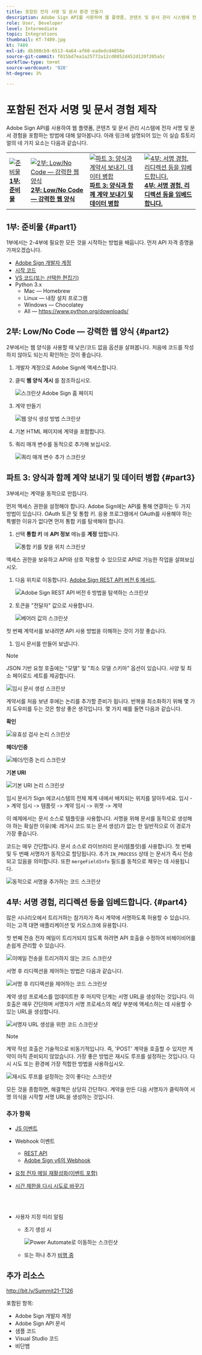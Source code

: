 ```yaml
---
title: 포함된 전자 서명 및 문서 환경 만들기
description: Adobe Sign API를 사용하여 웹 플랫폼, 콘텐츠 및 문서 관리 시스템에 전자 서명 및 문서 경험을 포함하는 방법에 대해 알아봅니다
role: User, Developer
level: Intermediate
topic: Integrations
thumbnail: KT-7489.jpg
kt: 7489
exl-id: db300cb9-6513-4a64-af60-eadedcd4858e
source-git-commit: f015bd7ea1a25772a12cd0852d452d120f205a5c
workflow-type: tm+mt
source-wordcount: '928'
ht-degree: 3%

---
```


# 포함된 전자 서명 및 문서 경험 제작

Adobe Sign API를 사용하여 웹 플랫폼, 콘텐츠 및 문서 관리 시스템에 전자 서명 및 문서 경험을 포함하는 방법에 대해 알아봅니다. 아래 링크에 설명되어 있는 이 실습 튜토리얼의 네 가지 요소는 다음과 같습니다.

<table style="table-layout:fixed">
<tr>
  <td>
    <a href="embeddedesignature.md#part1">
        <img alt="준비물" src="assets/embeddedesignature/EmbedPart1_thumb.png" />
    </a>
    <div>
    <a href="embeddedesignature.md#part1"><strong>1부: 준비물</strong></a>
    </div>
  </td>
  <td>
    <a href="embeddedesignature.md#part2">
        <img alt="2부: Low/No Code — 강력한 웹 양식" src="assets/embeddedesignature/EmbedPart2_thumb.png" />
    </a>
    <div>
    <a href="embeddedesignature.md#part2"><strong>2부: Low/No Code — 강력한 웹 양식</strong></a>
    </div>
  </td>
  <td>
   <a href="embeddedesignature.md#part3">
      <img alt="파트 3: 양식과 계약서 보내기, 데이터 병합" src="assets/embeddedesignature/EmbedPart3_thumb.png" />
   </a>
    <div>
    <a href="embeddedesignature.md#part3"><strong>파트 3: 양식과 함께 계약 보내기 및 데이터 병합</strong></a>
    </div>
  </td>
  <td>
   <a href="embeddedesignature.md#part4">
      <img alt="4부: 서명 경험, 리디렉션 등을 임베드합니다." src="assets/embeddedesignature/EmbedPart4_thumb.png" />
   </a>
    <div>
    <a href="embeddedesignature.md#part4"><strong>4부: 서명 경험, 리디렉션 등을 임베드합니다.</strong></a>
    </div>
  </td>
</tr>
</table>

## 1부: 준비물 {#part1}

1부에서는 2-4부에 필요한 모든 것을 시작하는 방법을 배웁니다. 먼저 API 자격 증명을 가져오겠습니다.

* [Adobe Sign 개발자 계정](https://acrobat.adobe.com/kr/ko/sign/developer-form.html)
* [시작 코드](https://github.com/benvanderberg/adobe-sign-api-tutorial)
* [VS 코드(또는 선택한 편집기)](https://code.visualstudio.com)
* Python 3.x
   * Mac — Homebrew
   * Linux — 내장 설치 프로그램
   * Windows — Chocolatey
   * All — https://www.python.org/downloads/

## 2부: Low/No Code — 강력한 웹 양식 {#part2}

2부에서는 웹 양식을 사용할 때 낮은/코드 없음 옵션을 살펴봅니다. 처음에 코드를 작성하지 않아도 되는지 확인하는 것이 좋습니다.

1. 개발자 계정으로 Adobe Sign에 액세스합니다.
1. 클릭 **웹 양식 게시** 를 참조하십시오.

   ![스크린샷 Adobe Sign 홈 페이지](assets/embeddedesignature/embed_1.png)

1. 계약 만들기

   ![웹 양식 생성 방법 스크린샷](assets/embeddedesignature/embed_2.png)

1. 기본 HTML 페이지에 계약을 포함합니다.
1. 쿼리 매개 변수를 동적으로 추가해 보십시오.

   ![쿼리 매개 변수 추가 스크린샷](assets/embeddedesignature/embed_3.png)

## 파트 3: 양식과 함께 계약 보내기 및 데이터 병합 {#part3}

3부에서는 계약을 동적으로 만듭니다.

먼저 액세스 권한을 설정해야 합니다. Adobe Sign에는 API를 통해 연결하는 두 가지 방법이 있습니다. OAuth 토큰 및 통합 키. 응용 프로그램에서 OAuth를 사용해야 하는 특별한 이유가 없다면 먼저 통합 키를 탐색해야 합니다.

1. 선택 **통합 키** 에 **API 정보** 메뉴를 **계정** 탭합니다.

   ![통합 키를 찾을 위치 스크린샷](assets/embeddedesignature/embed_4.png)

액세스 권한을 보유하고 API와 상호 작용할 수 있으므로 API로 가능한 작업을 살펴보십시오.

1. 다음 위치로 이동합니다. [Adobe Sign REST API 버전 6 메서드](http://adobesign.com/public/docs/restapi/v6).

   ![Adobe Sign REST API 버전 6 방법을 탐색하는 스크린샷](assets/embeddedesignature/embed_5.png)

1. 토큰을 &quot;전달자&quot; 값으로 사용합니다.

   ![베어러 값의 스크린샷](assets/embeddedesignature/embed_6.png)

첫 번째 계약서를 보내려면 API 사용 방법을 이해하는 것이 가장 좋습니다.

1. 임시 문서를 만들어 보냅니다.

>[!NOTE]
>
>JSON 기반 요청 호출에는 &quot;모델&quot; 및 &quot;최소 모델 스키마&quot; 옵션이 있습니다. 사양 및 최소 페이로드 세트를 제공합니다.

![임시 문서 생성 스크린샷](assets/embeddedesignature/embed_7.png)

계약서를 처음 보낸 후에는 논리를 추가할 준비가 됩니다. 반복을 최소화하기 위해 몇 가지 도우미를 두는 것은 항상 좋은 생각입니다. 몇 가지 예를 들면 다음과 같습니다.

**확인**

![유효성 검사 논리 스크린샷](assets/embeddedesignature/embed_8.png)

**헤더/인증**

![헤더/인증 논리 스크린샷](assets/embeddedesignature/embed_9.png)

**기본 URI**

![기본 URI 논리 스크린샷](assets/embeddedesignature/embed_10.png)

임시 문서가 Sign 에코시스템의 전체 체계 내에서 배치되는 위치를 알아두세요.
임시 -> 계약 임시 -> 템플릿 -> 계약 임시 -> 위젯 -> 계약

이 예제에서는 문서 소스로 템플릿을 사용합니다. 서명을 위해 문서를 동적으로 생성해야 하는 확실한 이유(예: 레거시 코드 또는 문서 생성)가 없는 한 일반적으로 이 경로가 가장 좋습니다.

코드는 매우 간단합니다. 문서 소스로 라이브러리 문서(템플릿)를 사용합니다. 첫 번째 및 두 번째 서명자가 동적으로 할당됩니다. 추가 `IN_PROCESS` 상태 는 문서가 즉시 전송되고 있음을 의미합니다. 또한 `mergeFieldInfo` 필드를 동적으로 채우는 데 사용됩니다.

![동적으로 서명을 추가하는 코드 스크린샷](assets/embeddedesignature/embed_11.png)

## 4부: 서명 경험, 리디렉션 등을 임베드합니다. {#part4}

많은 시나리오에서 트리거하는 참가자가 즉시 계약에 서명하도록 허용할 수 있습니다. 이는 고객 대면 애플리케이션 및 키오스크에 유용합니다.

첫 번째 전송 전자 메일이 트리거되지 않도록 하려면 API 호출을 수정하여 비헤이비어를 손쉽게 관리할 수 있습니다.

![이메일 전송을 트리거하지 않는 코드 스크린샷](assets/embeddedesignature/embed_12.png)

서명 후 리디렉션을 제어하는 방법은 다음과 같습니다.

![서명 후 리디렉션을 제어하는 코드 스크린샷](assets/embeddedesignature/embed_13.png)

계약 생성 프로세스를 업데이트한 후 마지막 단계는 서명 URL을 생성하는 것입니다. 이 호출은 매우 간단하며 서명자가 서명 프로세스의 해당 부분에 액세스하는 데 사용할 수 있는 URL을 생성합니다.

![서명자 URL 생성을 위한 코드 스크린샷](assets/embeddedesignature/embed_14.png)

>[!NOTE]
>
>계약 작성 호출은 기술적으로 비동기적입니다. 즉, &#39;POST&#39; 계약을 호출할 수 있지만 계약이 아직 준비되지 않았습니다. 가장 좋은 방법은 재시도 루프를 설정하는 것입니다. 다시 시도 또는 환경에 가장 적합한 방법을 사용하십시오.

![재시도 루프를 설정하는 것이 좋다는 스크린샷](assets/embeddedesignature/embed_15.png)

모든 것을 종합하면, 해결책은 상당히 간단하다. 계약을 만든 다음 서명자가 클릭하여 서명 의식을 시작할 서명 URL을 생성하는 것입니다.

### 추가 항목

* [JS 이벤트](https://www.adobe.io/apis/documentcloud/sign/docs.html#!adobedocs/adobe-sign/master/events.md)
* Webhook 이벤트
   * [REST API](https://sign-acs.na1.echosign.com/public/docs/restapi/v6#!/webhooks/createWebhook)
   * [Adobe Sign v6의 Webhook](https://www.adobe.io/apis/documentcloud/sign/docs.html#!adobedocs/adobe-sign/master/webhooks.md)
* [요청 전자 메일 재활성화(이벤트 포함)](https://sign-acs.na1.echosign.com/public/docs/restapi/v6#!/agreements/updateAgreement)
* [시간 제한을 다시 시도로 바꾸기](https://stackoverflow.com/questions/23267409/how-to-implement-retry-mechanism-into-python-requests-library)

   <br> 
* 사용자 지정 미리 알림
   * 초기 생성 시

      ![Power Automate로 이동하는 스크린샷](assets/embeddedesignature/embed_16.png)

   * 또는 하나 추가 [비행 중](https://sign-acs.na1.echosign.com/public/docs/restapi/v6#!/agreements/createReminderOnParticipant)

## 추가 리소스

http://bit.ly/Summit21-T126

포함된 항목:
* Adobe Sign 개발자 계정
* Adobe Sign API 문서
* 샘플 코드
* Visual Studio 코드
* 비단뱀
